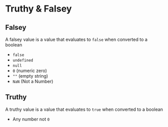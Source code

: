 # Truthy & Falsey

## Falsey

A falsey value is a value that evaluates to `false` when converted to a boolean

- `false`
- `undefined`
- `null`
- `0` (numeric zero)
- `""` (empty string)
- `NaN` (Not a Number)

## Truthy

A truthy value is a value that evaluates to `true` when converted to a boolean

- Any number not `0`